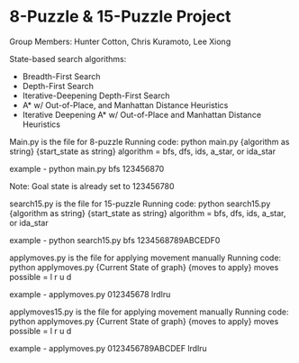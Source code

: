 # 8-Puzzle & 15-Puzzle Project 

Group Members: Hunter Cotton, Chris Kuramoto, Lee Xiong

State-based search algorithms:
- Breadth-First Search
- Depth-First Search
- Iterative-Deepening Depth-First Search
- A* w/ Out-of-Place, and Manhattan Distance Heuristics
- Iterative Deepening A* w/ Out-of-Place and Manhattan Distance Heuristics

Main.py is the file for 8-puzzle
Running code: python main.py {algorithm as string} {start_state as string}
algorithm = bfs, dfs, ids, a_star, or ida_star

example - python main.py bfs 123456870

Note: Goal state is already set to 123456780

search15.py is the file for 15-puzzle
Running code: python search15.py {algorithm as string} {start_state as string}
algorithm = bfs, dfs, ids, a_star, or ida_star

example - python search15.py bfs 1234568789ABCEDF0

applymoves.py is the file for applying movement manually
Running code: python applymoves.py {Current State of graph} {moves to apply}
moves possible = l r u d

example - applymoves.py 012345678 lrdlru

applymoves15.py is the file for applying movement manually
Running code: python applymoves.py {Current State of graph} {moves to apply}
moves possible = l r u d

example - applymoves.py 0123456789ABCDEF lrdlru
